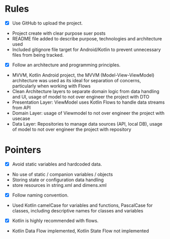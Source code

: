 # Rules
- [x] Use GitHub to upload the project.
- Project create with clear purpose suer posts
- README file added to describe purpose, technologies and architecture used
- Included gitignore file target for Android/Kotlin to prevent unnecessary files from being tracked.
- [x] Follow an architecture and programming principles.
- MVVM, Kotlin Android project, the MVVM (Model-View-ViewModel) architecture was used as its ideal for separation of concerns, particularly when working with Flows
- Clean Architecture layers to separate domain logic from data handling and UI, usage of model to not over engineer the project with DTO
- Presentation Layer: ViewModel uses Kotlin Flows to handle data streams from API
- Domain Layer: usage of Viewmodel to not over engineer the project with usecase
- Data Layer: Repositories to manage data sources (API, local DB), usage of model to not over engineer the project with repository

# Pointers
- [x] Avoid static variables and hardcoded data.
- No use of static / companion variables / objects
- Storing state or configuration data handling
- store resources in string.xml and dimens.xml
- [x] Follow naming convention.
- Used Kotlin camelCase for variables and functions, PascalCase for classes, including descriptive names for classes and variables
- [x] Kotlin is highly recommended with  flows.
- Kotlin Data Flow implemented, Kotlin State Flow not implemented
